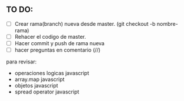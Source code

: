 ## TO DO:

 - [ ] Crear rama(branch) nueva desde master. (git checkout -b nombre-rama)
 - [ ] Rehacer el codigo de master.
 - [ ] Hacer commit y push de rama nueva
 - [ ] hacer preguntas en comentario (//)

para revisar: 

- operaciones logicas javascript
- array.map javascript
- objetos javascript
- spread operator javascript